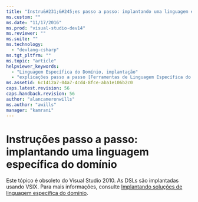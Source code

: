 ```yaml
---
title: "Instru&#231;&#245;es passo a passo: implantando uma linguagem espec&#237;fica do dom&#237;nio | Microsoft Docs"
ms.custom: ""
ms.date: "11/17/2016"
ms.prod: "visual-studio-dev14"
ms.reviewer: ""
ms.suite: ""
ms.technology: 
  - "devlang-csharp"
ms.tgt_pltfrm: ""
ms.topic: "article"
helpviewer_keywords: 
  - "Linguagem Específica do Domínio, implantação"
  - "explicações passo a passo [Ferramentas de Linguagem Específica do Domínio], implantação"
ms.assetid: 6c1412a7-04a7-4cd4-8fce-aba1e106b2c0
caps.latest.revision: 56
caps.handback.revision: 56
author: "alancameronwills"
ms.author: "awills"
manager: "kamrani"
---
```

# Instru&#231;&#245;es passo a passo: implantando uma linguagem espec&#237;fica do dom&#237;nio
Este tópico é obsoleto do Visual Studio 2010.  As DSLs são implantadas usando VSIX.  Para mais informações, consulte [Implantando soluções de linguagem específica do domínio](../modeling/deploying-domain-specific-language-solutions.md).